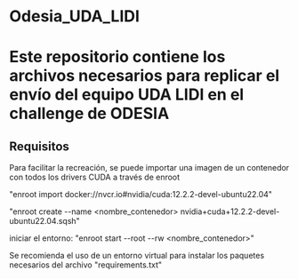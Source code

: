 # Odesia_UDA_LIDI
 
# Este repositorio contiene los archivos necesarios para replicar el envío del equipo UDA LIDI en el challenge de ODESIA

## Requisitos
Para facilitar la recreación, se puede importar una imagen de un contenedor con todos los drivers CUDA a través de enroot


"enroot import docker://nvcr.io#nvidia/cuda:12.2.2-devel-ubuntu22.04"


"enroot create --name <nombre_contenedor> nvidia+cuda+12.2.2-devel-ubuntu22.04.sqsh"


iniciar el entorno: "enroot start  --root --rw <nombre_contenedor>"


Se recomienda el uso de un entorno virtual para instalar los paquetes necesarios del archivo "requirements.txt"